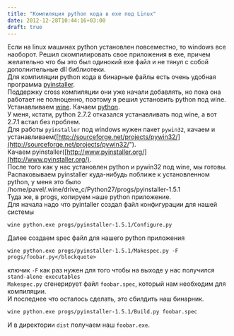 ```yaml
---
title: "Компиляция python кода в exe под Linux"
date: 2012-12-28T10:44:16+03:00
draft: true
---
```

Если на linux машинах python установлен повсеместно, то windows все наоборот.
Решил скомпилировать свое приложения в exe, причем желательно что бы это был одинокий exe файл и не тянул с собой дополнительные dll библиотеки.  
Для компиляции python кода в бинарные файлы есть очень удобная программа [pyinstaller](http://www.pyinstaller.org).  
Поддержку cross компиляции они уже начали добавлять, но пока она работает не полноценно, поэтому я решил установить python под wine.  
Устанавливаем [wine](http://www.winehq.org).
Качаем [python](http://www.python.org/download/releases/).  
У меня, кстати, python 2.7.2 отказался устанавливать под wine, а вот 2.7.1 встал без проблем.  
Для работы `pyinstaller` под windows нужен пакет `pywin32`, качаем и устанавливаем([http://sourceforge.net/projects/pywin32/](http://sourceforge.net/projects/pywin32/").  
Качаем pyinstaller([http://www.pyinstaller.org/](http://www.pyinstaller.org/).  
После того как у нас установлен python и pywin32 под wine, мы готовы.  
Распаковываем pyinstaller куда-нибудь поближе к установленном python, у меня это было
/home/pavel/.wine/drive_c/Python27/progs/pyinstaller-1.5.1  
Туда же, в progs, копируем наше python приложение.  
Для начала надо что pyintaller создал файл конфигурации для нашей системы  
```
wine python.exe progs/pyinstaller-1.5.1/Configure.py
```
Далее создаем spec файл для нашего python приложения
```
wine python.exe progs/pyinstaller-1.5.1/Makespec.py -F progs/foobar.py</blockquote>
```
ключик `-F` как раз нужен для того чтобы на выходе у нас получился `stand-alone executables`  
`Makespec.py` сгенерирует файл `foobar.spec`, который нам необходим для компиляции.  
И последнее что осталось сделать, это сбилдить наш бинарник.  
```
wine python.exe progs/pyinstaller-1.5.1/Build.py foobar.spec
```
И в директории `dist` получаем наш `foobar.exe`.

